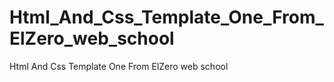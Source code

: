 # Html_And_Css_Template_One_From_ElZero_web_school
Html And Css Template One From ElZero web school
